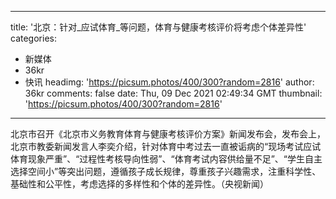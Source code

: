 
---
title: '北京：针对_应试体育_等问题，体育与健康考核评价将考虑个体差异性'
categories: 
 - 新媒体
 - 36kr
 - 快讯
headimg: 'https://picsum.photos/400/300?random=2816'
author: 36kr
comments: false
date: Thu, 09 Dec 2021 02:49:34 GMT
thumbnail: 'https://picsum.photos/400/300?random=2816'
---

<div>   
北京市召开《北京市义务教育体育与健康考核评价方案》新闻发布会，发布会上，北京市教委新闻发言人李奕介绍，针对体育中考过去一直被诟病的“现场考试应试体育现象严重”、“过程性考核导向性弱”、“体育考试内容供给量不足”、“学生自主选择空间小”等突出问题，遵循孩子成长规律，尊重孩子兴趣需求，注重科学性、基础性和公平性，考虑选择的多样性和个体的差异性。（央视新闻）  
</div>
            